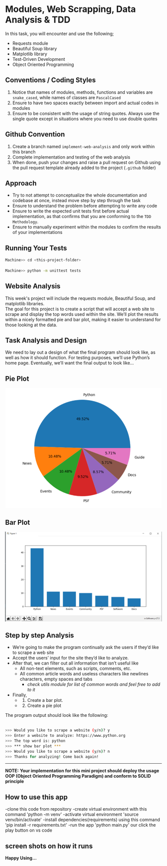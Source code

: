 # Modules, Web Scrapping, Data Analysis & TDD

In this task, you will encounter and use the following;

- Requests module
- Beautiful Soup library
- Matplotlib library
- Test-Driven Development
- Object Oriented Programming

## Conventions / Coding Styles

1. Notice that names of modules, methods, functions and variables are `snake_cased`, while names of classes are `PascalCased`
2. Ensure to have two spaces exactly between import and actual codes in modules
3. Ensure to be consistent with the usage of string quotes. Always use the single quote except in situations where you need to use double quotes

## Github Convention

1. Create a branch named `implement-web-analysis` and only work within this branch
2. Complete implementation and testing of the web analysis
3. When done, push your changes and raise a pull request on Github using the pull request template already added to the project (`.github` folder)

## Approach

- Try to not attempt to conceptualize the whole documentation and codebase at once, instead move step by step through the task
- Ensure to understand the problem before attempting to write any code
- Ensure to write the expected unit tests first before actual implementation, as that confirms that you are conforming to the `TDD Methodology`.
- Ensure to manually experiment within the modules to confirm the results of your implementations

## Running Your Tests

```bash
Machine>> cd <this-project-folder>

Machine>> python -m unittest tests
```

## Website Analysis

This week's project will include the requests module, Beautiful Soup, and matplotlib libraries. <br/>
The goal for this project is to create a script that will accept a web site to scrape and display the top words used within the site. We’ll plot the results within a nicely formatted pie and bar plot, making it easier to understand for those looking at the data.

## Task Analysis and Design

We need to lay out a design of what the final program should look
like, as well as how it should function. For testing purposes, we’ll use Python’s home page. Eventually, we’ll want the final output to look like...

## Pie Plot

![Pie Plot Analysis](assets/pie_plot.png)

## Bar Plot

![Web Analysis](assets/bar_chart.png)

## Step by step Analysis

- We’re going to make the program continually ask the users if they’d like to scrape a web site <br/>
- Accept the users’ input for the site they’d like to analyze.
- After that, we can filter out all information that isn’t useful like
  - All non-text elements, such as scripts, comments, etc.
  - All common article words and useless characters like newlines characters, empty spaces and tabs
    - *check utils module for list of common words and feel free to add to it*
- Finally,
  - 1. Create a bar plot.
  - 2. Create a pie plot

The program output should look like the following:

```bash

>>> Would you like to scrape a website (y/n)? y
>>> Enter a website to analyze: https://www.python.org
>>> The top word is: python
>>> *** show bar plot ***
>>> Would you like to scrape a website (y/n)? n
>>> Thanks for analyzing! Come back again!

```

****

**NOTE:** **Your implementation for this mini project should deploy the usage OOP (Object Oriented Programming Paradigm) and conform to SOLID principle**

## How to use this app
-clone this code from repository
-create virtual environment with this command 'python -m venv'
-activate virtual environment 'source venv/bin/activate'
-install dependencies(requirements) using this command 'pip install -r requirements.txt'
-run the app 'python main.py' our click the play button on vs code

## screen shots on how it runs


**Happy Using...**


